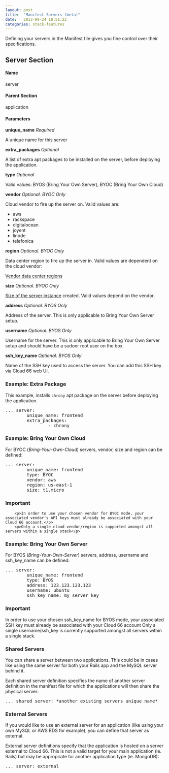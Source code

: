 ```yaml
---
layout: post
title:  "Manifest Servers (beta)"
date:   2013-09-24 10:51:22
categories: stack-features
---
```


<p class="lead">Defining your servers in the Manifest file gives you fine control over their specifications.</p>

## Server Section

#### Name
server
#### Parent Section
application
#### Parameters
**unique&#95;name**
_Required_

A unique name for this server

**extra&#95;packages**
_Optional_

A list of extra apt packages to be installed on the server, before deploying the application.

**type**
_Optional_

Valid values: BYOS (Bring Your Own Server), BYOC (Bring Your Own Cloud)

**vendor**
_Optional. BYOC Only_

Cloud vendor to fire up the server on. Valid values are:
- aws
- rackspace
- digitalocean
- joyent
- linode
- telefonica

**region**
_Optional. BYOC Only_

Data center region to fire up the server in. Valid values are dependent on the cloud vendor:

[Vendor data center regions](/api/#/api/basics/instance-regions.html)

**size**
_Optional. BYOC Only_

[Size of the server instance](/api/#/api/basics/instance-names.html) created. Valid values depend on the vendor.

**address**
_Optional. BYOS Only_

Address of the server. This is only applicable to Bring Your Own Server setup.

**username**
_Optional. BYOS Only_

Username for the server. This is only applicable to Bring Your Own Server setup and should have be a sudoer root user on the box.

**ssh&#95;key&#95;name**
_Optional. BYOS Only_

Name of the SSH key used to access the server. You can add this SSH key via Cloud 66 web UI.

### Example: Extra Package

This example, installs `chrony` apt package on the server before deploying the application.

<pre class="terminal">
... server:
        unique&#95;name: frontend
        extra&#95;packages:
                - chrony
</pre>

### Example: Bring Your Own Cloud

For BYOC (*Bring-Your-Own-Cloud*) servers, vendor, size and region can be defined:
<pre class="terminal">
... server:
        unique&#95;name: frontend
        type: BYOC
        vendor: aws
        region: us-east-1
        size: t1.micro
</pre>

<div class="notice">
        <h3>Important</h3>

        <p>In order to use your chosen vendor for BYOC mode, your associated vendor's API keys must already be associated with your Cloud 66 account.</p>
        <p>Only a single cloud vendor/region is supported amongst all servers within a single stack</p>
</div>

### Example: Bring Your Own Server

For BYOS (*Bring-Your-Own-Server*) servers, address, username and ssh&#95;key&#95;name can be defined:
<pre class="terminal">
... server:
        unique&#95;name: frontend
        type: BYOS
        address: 123.123.123.123
        username: ubuntu
        ssh&#95;key&#95;name: my&#95;server&#95;key
</pre>

<div class="notice">
        <h3>Important</h3>
        <p>In order to use your chosen ssh&#95;key&#95;name for BYOS mode, your associated SSH key must already be associated with your Cloud 66 account Only a single username/ssh&#95;key is currently supported amongst all servers within a single stack.</p>
    </div>
</div>

### Shared Servers

You can share a server between two applications. This could be in cases like using the same server for both your Rails app and the MySQL server behind it.

Each shared server definition specifies the name of another server definition in the manifest file for which the applications will then share the physical server:

<pre class="terminal">
... shared&#95;server: *another&#95;existing&#95;servers&#95;unique&#95;name*
</pre>

### External Servers

If you would like to use an external server for an application (like using your own MySQL or AWS RDS for example), you can define that server as external.

External server definitions specify that the application is hosted on a server external to Cloud 66. This is not a valid target for your main application (ie. Rails) but may be appropriate for another application type (ie. MongoDB):

<pre class="terminal">
... server: external
</pre>
